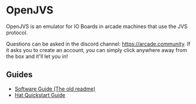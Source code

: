 # OpenJVS

OpenJVS is an emulator for IO Boards in arcade machines that use the JVS protocol.

Questions can be asked in the discord channel: https://arcade.community. If it asks you to create an account, you can simply click anywhere away from the box  and it'll let you in!

## Guides

- [Software Guide (The old readme)](docs/guide.md) 
- [Hat Quickstart Guide](docs/hat-quickstart.md)


